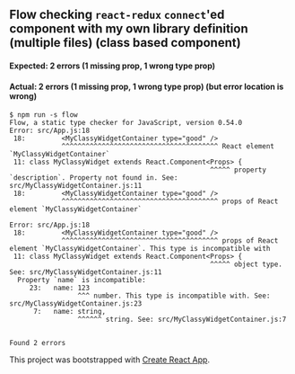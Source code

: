## Flow checking `react-redux` `connect`'ed component with my own library definition (multiple files) (class based component)

#### Expected: 2 errors (1 missing prop, 1 wrong type prop)

#### Actual: 2 errors (1 missing prop, 1 wrong type prop) (but error location is wrong)

```
$ npm run -s flow
Flow, a static type checker for JavaScript, version 0.54.0
Error: src/App.js:18
 18:         <MyClassyWidgetContainer type="good" />
             ^^^^^^^^^^^^^^^^^^^^^^^^^^^^^^^^^^^^^^^ React element `MyClassyWidgetContainer`
 11: class MyClassyWidget extends React.Component<Props> {
                                                  ^^^^^ property `description`. Property not found in. See: src/MyClassyWidgetContainer.js:11
 18:         <MyClassyWidgetContainer type="good" />
             ^^^^^^^^^^^^^^^^^^^^^^^^^^^^^^^^^^^^^^^ props of React element `MyClassyWidgetContainer`

Error: src/App.js:18
 18:         <MyClassyWidgetContainer type="good" />
             ^^^^^^^^^^^^^^^^^^^^^^^^^^^^^^^^^^^^^^^ props of React element `MyClassyWidgetContainer`. This type is incompatible with
 11: class MyClassyWidget extends React.Component<Props> {
                                                  ^^^^^ object type. See: src/MyClassyWidgetContainer.js:11
  Property `name` is incompatible:
     23:   name: 123
                 ^^^ number. This type is incompatible with. See: src/MyClassyWidgetContainer.js:23
      7:   name: string,
                 ^^^^^^ string. See: src/MyClassyWidgetContainer.js:7


Found 2 errors
```

This project was bootstrapped with [Create React App](https://github.com/facebookincubator/create-react-app).

